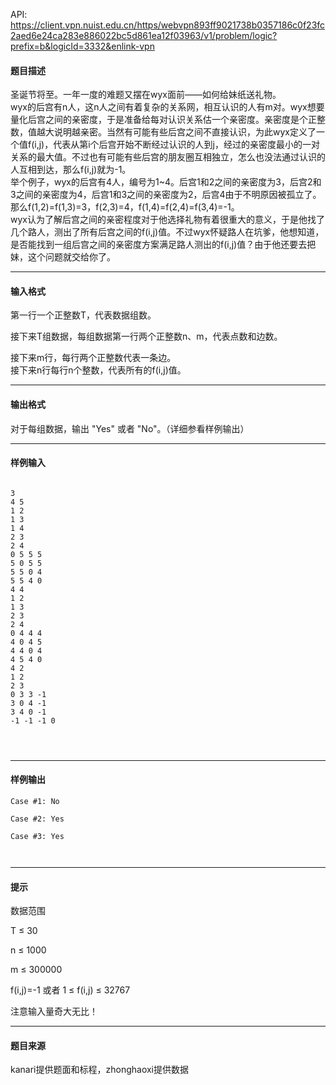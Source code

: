 API: https://client.vpn.nuist.edu.cn/https/webvpn893ff9021738b0357186c0f23fc2aed6e24ca283e886022bc5d861ea12f03963/v1/problem/logic?prefix=b&logicId=3332&enlink-vpn

#### 题目描述

圣诞节将至。一年一度的难题又摆在wyx面前——如何给妹纸送礼物。  
wyx的后宫有n人，这n人之间有着复杂的关系网，相互认识的人有m对。wyx想要量化后宫之间的亲密度，于是准备给每对认识关系估一个亲密度。亲密度是个正整数，值越大说明越亲密。当然有可能有些后宫之间不直接认识，为此wyx定义了一个值f(i,j)，代表从第i个后宫开始不断经过认识的人到j，经过的亲密度最小的一对关系的最大值。不过也有可能有些后宫的朋友圈互相独立，怎么也没法通过认识的人互相到达，那么f(i,j)就为-1。  
举个例子，wyx的后宫有4人，编号为1~4。后宫1和2之间的亲密度为3，后宫2和3之间的亲密度为4，后宫1和3之间的亲密度为2，后宫4由于不明原因被孤立了。那么f(1,2)=f(1,3)=3，f(2,3)=4，f(1,4)=f(2,4)=f(3,4)=-1。  
wyx认为了解后宫之间的亲密程度对于他选择礼物有着很重大的意义，于是他找了几个路人，测出了所有后宫之间的f(i,j)值。不过wyx怀疑路人在坑爹，他想知道，是否能找到一组后宫之间的亲密度方案满足路人测出的f(i,j)值？由于他还要去把妹，这个问题就交给你了。

  

---

#### 输入格式

第一行一个正整数T，代表数据组数。

接下来T组数据，每组数据第一行两个正整数n、m，代表点数和边数。

接下来m行，每行两个正整数代表一条边。  
接下来n行每行n个整数，代表所有的f(i,j)值。

---

#### 输出格式

对于每组数据，输出 "Yes" 或者 "No"。（详细参看样例输出）

---

#### 样例输入
```

3
4 5
1 2
1 3
1 4
2 3
2 4
0 5 5 5
5 0 5 5
5 5 0 4
5 5 4 0
4 4
1 2
1 3
2 3
2 4
0 4 4 4
4 0 4 5
4 4 0 4
4 5 4 0
4 2
1 2
2 3
0 3 3 -1
3 0 4 -1
3 4 0 -1
-1 -1 -1 0

 


```

---

#### 样例输出
```
Case #1: No

Case #2: Yes

Case #3: Yes

 
```

---

#### 提示

数据范围

T ≤ 30

n ≤ 1000

m ≤ 300000

f(i,j)=-1 或者 1 ≤ f(i,j) ≤ 32767

注意输入量奇大无比！  

---

#### 题目来源

kanari提供题面和标程，zhonghaoxi提供数据